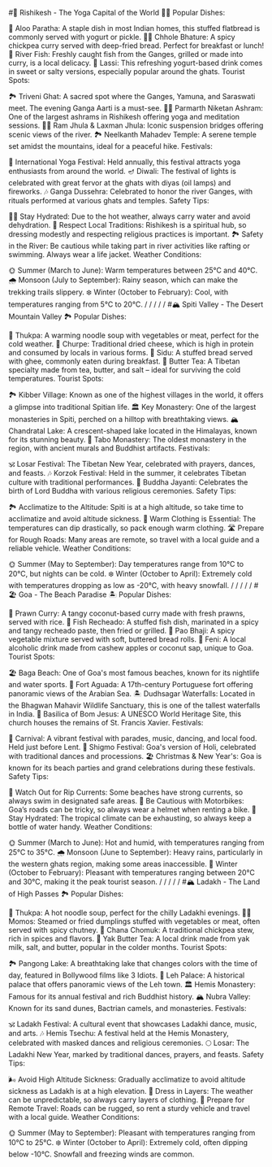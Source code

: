 #🌄 Rishikesh - The Yoga Capital of the World 🧘‍♀️
Popular Dishes:

🍛 Aloo Paratha: A staple dish in most Indian homes, this stuffed flatbread is commonly served with yogurt or pickle.
🧑‍🍳 Chhole Bhature: A spicy chickpea curry served with deep-fried bread. Perfect for breakfast or lunch!
🍤 River Fish: Freshly caught fish from the Ganges, grilled or made into curry, is a local delicacy.
🍹 Lassi: This refreshing yogurt-based drink comes in sweet or salty versions, especially popular around the ghats.
Tourist Spots:

🏞️ Triveni Ghat: A sacred spot where the Ganges, Yamuna, and Saraswati meet. The evening Ganga Aarti is a must-see.
🧘‍♀️ Parmarth Niketan Ashram: One of the largest ashrams in Rishikesh offering yoga and meditation sessions.
🚶‍♂️ Ram Jhula & Laxman Jhula: Iconic suspension bridges offering scenic views of the river.
🏞️ Neelkanth Mahadev Temple: A serene temple set amidst the mountains, ideal for a peaceful hike.
Festivals:

🎉 International Yoga Festival: Held annually, this festival attracts yoga enthusiasts from around the world.
🪔 Diwali: The festival of lights is celebrated with great fervor at the ghats with diyas (oil lamps) and fireworks.
🎶 Ganga Dussehra: Celebrated to honor the river Ganges, with rituals performed at various ghats and temples.
Safety Tips:

🚶‍♀️ Stay Hydrated: Due to the hot weather, always carry water and avoid dehydration.
🛑 Respect Local Traditions: Rishikesh is a spiritual hub, so dressing modestly and respecting religious practices is important.
🏞️ Safety in the River: Be cautious while taking part in river activities like rafting or swimming. Always wear a life jacket.
Weather Conditions:

🌞 Summer (March to June): Warm temperatures between 25°C and 40°C.
🌧️ Monsoon (July to September): Rainy season, which can make the trekking trails slippery.
❄️ Winter (October to February): Cool, with temperatures ranging from 5°C to 20°C.
/
/
/
/
/
#🏔️ Spiti Valley - The Desert Mountain Valley 🏞️
Popular Dishes:

🍲 Thukpa: A warming noodle soup with vegetables or meat, perfect for the cold weather.
🧀 Churpe: Traditional dried cheese, which is high in protein and consumed by locals in various forms.
🥔 Sidu: A stuffed bread served with ghee, commonly eaten during breakfast.
🍵 Butter Tea: A Tibetan specialty made from tea, butter, and salt – ideal for surviving the cold temperatures.
Tourist Spots:

🏞️ Kibber Village: Known as one of the highest villages in the world, it offers a glimpse into traditional Spitian life.
🏛️ Key Monastery: One of the largest monasteries in Spiti, perched on a hilltop with breathtaking views.
🏔️ Chandratal Lake: A crescent-shaped lake located in the Himalayas, known for its stunning beauty.
🏰 Tabo Monastery: The oldest monastery in the region, with ancient murals and Buddhist artifacts.
Festivals:

🕉️ Losar Festival: The Tibetan New Year, celebrated with prayers, dances, and feasts.
🎶 Korzok Festival: Held in the summer, it celebrates Tibetan culture with traditional performances.
🌙 Buddha Jayanti: Celebrates the birth of Lord Buddha with various religious ceremonies.
Safety Tips:

🏞️ Acclimatize to the Altitude: Spiti is at a high altitude, so take time to acclimatize and avoid altitude sickness.
🥶 Warm Clothing is Essential: The temperatures can dip drastically, so pack enough warm clothing.
🛣️ Prepare for Rough Roads: Many areas are remote, so travel with a local guide and a reliable vehicle.
Weather Conditions:

🌞 Summer (May to September): Day temperatures range from 10°C to 20°C, but nights can be cold.
❄️ Winter (October to April): Extremely cold with temperatures dropping as low as -20°C, with heavy snowfall.
/
/
/
/
/
#🏖️ Goa - The Beach Paradise 🏝️
Popular Dishes:

🍤 Prawn Curry: A tangy coconut-based curry made with fresh prawns, served with rice.
🥥 Fish Recheado: A stuffed fish dish, marinated in a spicy and tangy recheado paste, then fried or grilled.
🥯 Pao Bhaji: A spicy vegetable mixture served with soft, buttered bread rolls.
🍻 Feni: A local alcoholic drink made from cashew apples or coconut sap, unique to Goa.
Tourist Spots:

🏖️ Baga Beach: One of Goa's most famous beaches, known for its nightlife and water sports.
🏰 Fort Aguada: A 17th-century Portuguese fort offering panoramic views of the Arabian Sea.
🏝️ Dudhsagar Waterfalls: Located in the Bhagwan Mahavir Wildlife Sanctuary, this is one of the tallest waterfalls in India.
🕍 Basilica of Bom Jesus: A UNESCO World Heritage Site, this church houses the remains of St. Francis Xavier.
Festivals:

🎊 Carnival: A vibrant festival with parades, music, dancing, and local food. Held just before Lent.
🕺 Shigmo Festival: Goa's version of Holi, celebrated with traditional dances and processions.
🏖️ Christmas & New Year's: Goa is known for its beach parties and grand celebrations during these festivals.
Safety Tips:

🌊 Watch Out for Rip Currents: Some beaches have strong currents, so always swim in designated safe areas.
🛵 Be Cautious with Motorbikes: Goa’s roads can be tricky, so always wear a helmet when renting a bike.
🍹 Stay Hydrated: The tropical climate can be exhausting, so always keep a bottle of water handy.
Weather Conditions:

🌞 Summer (March to June): Hot and humid, with temperatures ranging from 25°C to 35°C.
🌧️ Monsoon (June to September): Heavy rains, particularly in the western ghats region, making some areas inaccessible.
🍃 Winter (October to February): Pleasant with temperatures ranging between 20°C and 30°C, making it the peak tourist season.
/
/
/
/
/
#🏔️ Ladakh - The Land of High Passes 🏞️
Popular Dishes:

🍜 Thukpa: A hot noodle soup, perfect for the chilly Ladakhi evenings.
🧑‍🍳 Momos: Steamed or fried dumplings stuffed with vegetables or meat, often served with spicy chutney.
🍲 Chana Chomuk: A traditional chickpea stew, rich in spices and flavors.
🥛 Yak Butter Tea: A local drink made from yak milk, salt, and butter, popular in the colder months.
Tourist Spots:

🏞️ Pangong Lake: A breathtaking lake that changes colors with the time of day, featured in Bollywood films like 3 Idiots.
🏰 Leh Palace: A historical palace that offers panoramic views of the Leh town.
🏛️ Hemis Monastery: Famous for its annual festival and rich Buddhist history.
🏔️ Nubra Valley: Known for its sand dunes, Bactrian camels, and monasteries.
Festivals:

🕉️ Ladakh Festival: A cultural event that showcases Ladakhi dance, music, and arts.
🎶 Hemis Tsechu: A festival held at the Hemis Monastery, celebrated with masked dances and religious ceremonies.
🌕 Losar: The Ladakhi New Year, marked by traditional dances, prayers, and feasts.
Safety Tips:

🌬️ Avoid High Altitude Sickness: Gradually acclimatize to avoid altitude sickness as Ladakh is at a high elevation.
🧥 Dress in Layers: The weather can be unpredictable, so always carry layers of clothing.
🚗 Prepare for Remote Travel: Roads can be rugged, so rent a sturdy vehicle and travel with a local guide.
Weather Conditions:

🌞 Summer (May to September): Pleasant with temperatures ranging from 10°C to 25°C.
❄️ Winter (October to April): Extremely cold, often dipping below -10°C. Snowfall and freezing winds are common.
